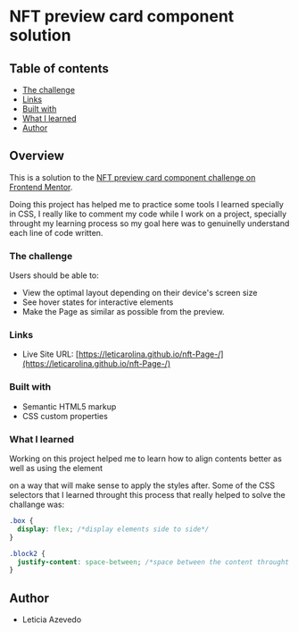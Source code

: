 # NFT preview card component solution

## Table of contents

- [The challenge](#the-challenge)
- [Links](#links)
- [Built with](#built-with)
- [What I learned](#what-i-learned)
- [Author](#author)

## Overview

This is a solution to the [NFT preview card component challenge on Frontend Mentor](https://www.frontendmentor.io/challenges/nft-preview-card-component-SbdUL_w0U).

Doing this project has helped me to practice some tools I learned specially in CSS, I really like to comment my code while I work on a project, specially throught my learning process so my goal here was to genuinelly understand each line of code written.

### The challenge

Users should be able to:

- View the optimal layout depending on their device's screen size
- See hover states for interactive elements
- Make the Page as similar as possible from the preview.


### Links

- Live Site URL: [https://leticarolina.github.io/nft-Page-/](https://leticarolina.github.io/nft-Page-/)

### Built with

- Semantic HTML5 markup
- CSS custom properties

### What I learned

Working on this project helped me to learn how to align contents better as well as using the element <div> on a way that will make sense to apply the styles after. Some of the CSS selectors that I learned throught this process that really helped to solve the challange was:

```css
.box {
  display: flex; /*display elements side to side*/
}

.block2 {
  justify-content: space-between; /*space between the content throught the flex display*/
}
```

## Author

- Leticia Azevedo
